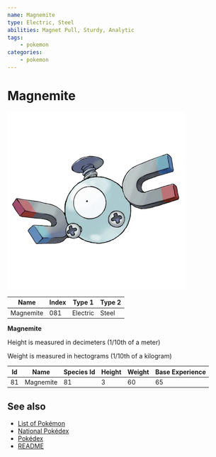 ```yaml
---
name: Magnemite
type: Electric, Steel
abilities: Magnet Pull, Sturdy, Analytic
tags:
    - pokemon
categories:
    - pokemon
---
```


# Magnemite


![Magnemite](images/081.png)

| **Name** | **Index** | **Type 1** | **Type 2** |
|----|----|----|----|
| Magnemite | 081 | Electric | Steel  |

**Magnemite** 


Height is measured in decimeters (1/10th of a meter)

Weight is measured in hectograms (1/10th of a kilogram)

| **Id** | **Name** | **Species Id** | **Height** | **Weight** | **Base Experience** |
|--------|----------|----------------|------------|------------|---------------------|
| 81 | Magnemite | 81 | 3 | 60 | 65 |


## See also

- [List of Pokémon](../pokemon.md)
- [National Pokédex](../national_pokedex.md)
- [Pokédex](../pokedex.md)
- [README](../README.md)
